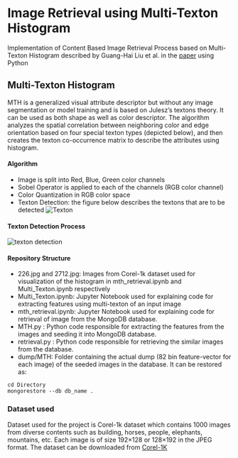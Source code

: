 # Image Retrieval using Multi-Texton Histogram
Implementation of Content Based Image Retrieval Process based on Multi-Texton Histogram described by Guang-Hai Liu et al. in the [paper](https://www.sciencedirect.com/science/article/pii/S0031320310000907) using Python

## Multi-Texton Histogram
MTH is a generalized visual attribute descriptor but without any image segmentation or model training and is based on Julesz’s textons theory.
It can be used as both shape as well as color descriptor. The algorithm analyzes the spatial correlation between neighboring color and edge orientation based on four special texton types (depicted below), and then creates the texton co-occurrence matrix to describe the attributes using histogram.
#### Algorithm
- Image is split into Red, Blue, Green color channels
- Sobel Operator is applied to each of the channels (RGB color channel)
- Color Quantization in RGB color space
- Texton Detection: the figure below describes the textons that are to be detected
![Texton](https://i.imgur.com/HUCckpk.jpg)
#### Texton Detection Process
![texton detection](https://i.imgur.com/mjNH46X.jpg)

#### Repository Structure
- 226.jpg and 2712.jpg: Images from Corel-1k dataset used for visualization of the histogram in mth_retrieval.ipynb and Multi_Texton.ipynb respectively
- Multi_Texton.ipynb: Jupyter Notebook used for explaining code for extracting features using multi-texton of an input image
- mth_retrieval.ipynb: Jupyter Notebook used for explaining code for retrieval of image from the MongoDB database.
- MTH.py : Python code responsible for extracting the features from the images and seeding it into MongoDB database.
- retrieval.py : Python code responsible for retrieving the similar images from the database.
- dump/MTH: Folder containing the actual dump (82 bin feature-vector for each image) of the seeded images in the database. It can be restored as:
```
cd Directory
mongorestore --db db_name .
```

### Dataset used
Dataset used for the project is Corel-1k dataset which contains 1000 images from diverse contents such as building, horses, people, elephants, mountains, etc. Each image is of size 192×128 or 128×192 in the JPEG format.  The dataset can be downloaded from [Corel-1K](http://www.ci.gxnu.edu.cn/cbir/Dataset.aspx)
